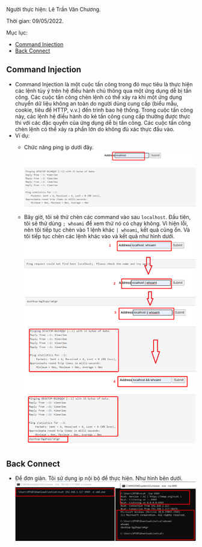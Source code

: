 Người thực hiện: Lê Trần Văn Chương.

Thời gian: 09/05/2022.

Mục lục:
- [Command Injection](#command-injection)
- [Back Connect](#back-connect)

## Command Injection
- Command Injection là một cuộc tấn công trong đó mục tiêu là thực hiện các lệnh tùy ý trên hệ điều hành chủ thông qua một ứng dụng dễ bị tấn công. Các cuộc tấn công chèn lệnh có thể xảy ra khi một ứng dụng chuyển dữ liệu không an toàn do người dùng cung cấp (biểu mẫu, cookie, tiêu đề HTTP, v.v.) đến trình bao hệ thống. Trong cuộc tấn công này, các lệnh hệ điều hành do kẻ tấn công cung cấp thường được thực thi với các đặc quyền của ứng dụng dễ bị tấn công. Các cuộc tấn công chèn lệnh có thể xảy ra phần lớn do không đủ xác thực đầu vào.
- Ví dụ: 
    - Chức năng ping ip dưới đây.
    ![Hình 1.](~/../img/1.png)

    - Bây giờ, tôi sẽ thử chèn các command vào sau `localhost`. Đầu tiên, tôi sẽ thử dùng `; whoami` để xem thử nó có chạy không. Vì hiện lỗi, nên tôi tiếp tục chèn vào 1 lệnh khác `| whoami`, kết quả cũng ổn. Và tôi tiếp tục chèn các lệnh khác vào và kết quả như hình dưới.
    ![Hình 2.](~/../img/2.png)

## Back Connect 
- Để đơn giản. Tôi sử dụng ip nội bộ để thực hiện. Như hình bên dưới.
![Hình 3.](~/../img/3.png)

